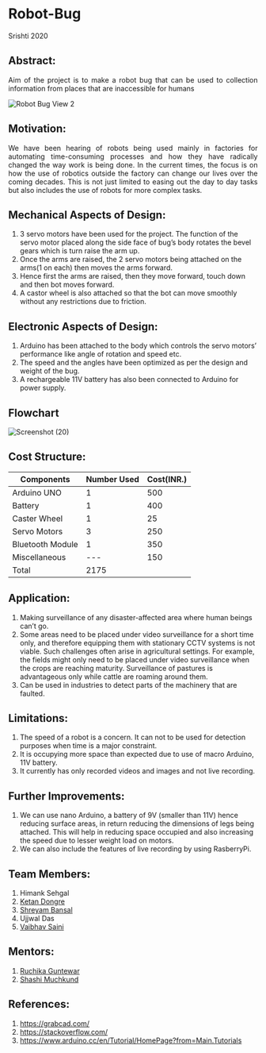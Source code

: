 # Robot-Bug
Srishti 2020
## Abstract:<br/>
<p align="justify">
Aim of the project is to make a robot bug that can be used to collection information from places that are inaccessible for humans<br/></p>
<p align="center">
		
![Robot Bug View 2](https://user-images.githubusercontent.com/55125159/88784215-66a72980-d1ad-11ea-9a5b-bbb6d0e23371.jpeg)

## Motivation:<br/>
<p align="justify">
We have been hearing of robots being used mainly in factories for automating time-consuming processes and how they have radically changed the way work is being done. In the current times, the focus is on how the use of robotics outside the factory can change our lives over the coming decades. This is not just limited to easing out the day to day tasks but also includes the use of robots for more complex tasks. 

## Mechanical Aspects of Design:
<p align="justify">
	<ol>
<li>3 servo motors have been used for the project. The function of the servo motor placed along the side face of bug’s body rotates the bevel gears which is turn raise the arm up. <br/></li>
<li>Once the arms are raised, the 2 servo motors being attached on the arms(1 on each) then moves the arms forward. <br/></li>
<li>Hence first the arms are raised, then they move forward, touch down and then bot moves forward. <br/></li>
<li>A castor wheel is also attached so that the bot can move smoothly without any restrictions due to friction. <br/></li> 
</ol>

## Electronic Aspects of Design:
<p align="justify">
<ol>
<li>Arduino has been attached to the body which controls the servo motors’ performance like angle of rotation and speed etc.<br/></li>
<li>The speed and the angles have been optimized as per the design and weight of the bug.<br/></li>
<li>A rechargeable 11V battery has also been connected to Arduino for power supply.<br/></li>
</ol>

## Flowchart
![Screenshot (20)](https://user-images.githubusercontent.com/55125159/88693423-e46f2480-d11c-11ea-87b7-0cd2659561b9.png)
## Cost Structure:
|Components    |Number Used|Cost(INR.) |
|---           |---	   |---        |
|Arduino UNO   |1          |500        |
|Battery       |1          |400        |
|Caster Wheel  |1          |25         |
|Servo Motors|3 |250  |
|Bluetooth Module |1   |350   |
|Miscellaneous   |---|150 |
|Total |2175|	                                                            
## Application:
<p align="justify">
<ol>
<li>	
Making surveillance of any disaster-affected area where human beings can’t go.<br/></li>
<li>Some areas need to be placed under video surveillance for a short time only, and therefore equipping them with stationary CCTV systems is not viable. Such challenges often arise in agricultural settings. For example, the fields might only need to be placed under video surveillance when the crops are reaching maturity. Surveillance of pastures is advantageous only while cattle are roaming around them. <br/></li>
<li>	Can be used in industries to detect parts of the machinery that are faulted.<br/> </li>
</ol>	

## Limitations:
<p align="justify">
<ol>
<li>The speed of a robot is a concern. It can not to be used for detection purposes when time is a major constraint.<br/></li>
<li>It is occupying more space than expected due to use of macro Arduino, 11V battery.<br/></li>
<li>It currently has only recorded videos and images and not live recording.<br/></li>
</ol>

## Further Improvements:
<p align="justify">
<ol>
<li>We can use nano Arduino, a battery of 9V (smaller than 11V) hence reducing surface areas, in return reducing the dimensions of legs being attached. This will help in reducing space occupied and also increasing the speed due to lesser weight load on motors.<br/></li>
	<li>We can also include the features of live recording by using RasberryPi.<br/></li>
</ol>

## Team Members:
1)	Himank Sehgal
2)	[Ketan Dongre](https://github.com/ketandongre)<br>
3)	[Shreyam Bansal](https://github.com/shreyamsp)<br>
4)	Ujjwal Das
5)	[Vaibhav Saini](https://github.com/Vaibhav104-hub)<br>
## Mentors:
1)	[Ruchika Guntewar](https://github.com/RuchikaGuntewar)<br>
2)	[Shashi Muchkund](https://github.com/smuchkund)<br>

## References:
1) https://grabcad.com/  <br/>
2) https://stackoverflow.com/   <br/>
3) https://www.arduino.cc/en/Tutorial/HomePage?from=Main.Tutorials
</p>
